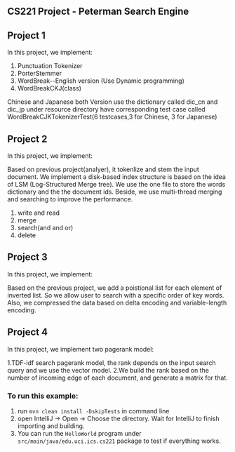 ## CS221 Project - Peterman Search Engine

## Project 1
In this project, we implement:
1. Punctuation Tokenizer
2. PorterStemmer
3. WordBreak--English version (Use Dynamic programming)
4. WordBreakCKJ(class)

Chinese and Japanese both Version
use the dictionary called dic_cn and dic_jp under resource directory
have corresponding test case called WordBreakCJKTokenizerTest(6 testcases,3 for Chinese, 3 for Japanese)



## Project 2
In this project, we implement:

Based on previous project(analyer), it tokenlize and stem the input document. We implement a disk-based index structure is based on the idea of LSM (Log-Structured Merge tree). We use the one file to store the words dictionary and the the document ids. Beside, we use multi-thread merging and searching to improve the performance. 

1. write and read
2. merge
3. search(and and or)
4. delete


## Project 3
In this project, we implement:

Based on the previous project, we add a poistional list for each element of inverted list. So we allow user to search with a specific order of key words. 
Also, we compressed the data based on delta encoding and variable-length encoding.

## Project 4
In this project, we implement two pagerank model:

1.TDF-idf search pagerank model, the rank depends on the input search query and we use the vector model. 
2.We build the rank based on the number of incoming edge of each document, and generate a matrix for that.






### To run this example: 
1. run `mvn clean install -DskipTests` in command line
2. open IntelliJ -> Open -> Choose the directory. Wait for IntelliJ to finish importing and building.
3. You can run the `HelloWorld` program under `src/main/java/edu.uci.ics.cs221` package to test if everything works.

